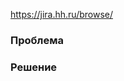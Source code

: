 https://jira.hh.ru/browse/


### Проблема


### Решение


<!-- Приложите скриншоты «до» и «после», если изменения касаются интерфейса -->
